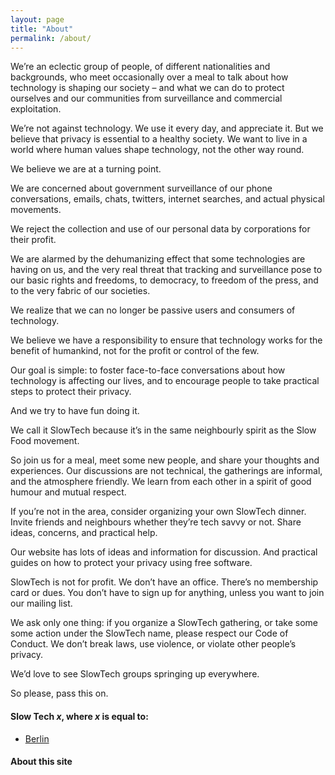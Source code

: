 ```yaml
---
layout: page
title: "About"
permalink: /about/
---
```




We’re an eclectic group of people, of different nationalities and backgrounds, who meet occasionally over a meal to talk about how technology is shaping our society – and what we can do to protect ourselves and our communities from surveillance and commercial exploitation.

We’re not against technology. We use it every day, and appreciate it. But we believe that privacy is essential to a healthy society. We want to live in a world where human values shape technology, not the other way round.

We believe we are at a turning point.

We are concerned about government surveillance of our phone conversations, emails, chats, twitters, internet searches, and actual physical movements.

We reject the collection and use of our personal data by corporations for their profit.

We are alarmed by the dehumanizing effect that some technologies are having on us, and the very real threat that tracking and surveillance pose to our basic rights and freedoms, to democracy, to freedom of the press, and to the very fabric of our societies.

We realize that we can no longer be passive users and consumers of technology.

We believe we have a responsibility to ensure that technology works for the benefit of humankind, not for the profit or control of the few.

Our goal is simple: to foster face-to-face conversations about how technology is affecting our lives, and to encourage people to take practical steps to protect their privacy.

And we try to have fun doing it.

We call it SlowTech because it’s in the same neighbourly spirit as the Slow Food movement.

So join us for a meal, meet some new people, and share your thoughts and experiences. Our discussions are not technical, the gatherings are informal, and the atmosphere friendly. We learn from each other in a spirit of good humour and mutual respect.

If you’re not in the area, consider organizing your own SlowTech dinner. Invite friends and neighbours whether they’re tech savvy or not. Share ideas, concerns, and practical help.

Our website has lots of ideas and information for discussion. And practical guides on how to protect your privacy using free software.

SlowTech is not for profit. We don’t have an office. There’s no membership card or dues. You don’t have to sign up for anything, unless you want to join our mailing list.

We ask only one thing: if you organize a SlowTech gathering, or take some some action under the SlowTech name, please respect our Code of Conduct. We don’t break laws, use violence, or violate other people’s privacy.

We’d love to see SlowTech groups springing up everywhere.

So please, pass this on.


#### Slow Tech _x_, where _x_ is equal to:

- [Berlin](https://slowtechberlin.de/)

#### About this site
